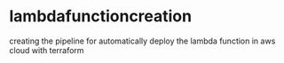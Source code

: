 # lambdafunctioncreation
creating the pipeline  for automatically   deploy the lambda function in aws cloud  with terraform
